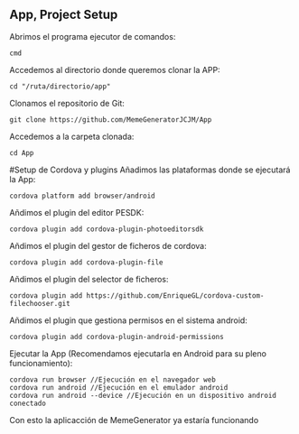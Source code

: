 ## App, Project Setup
Abrimos el programa ejecutor de comandos: 
```
cmd
```

Accedemos al directorio donde queremos clonar la APP: 
```
cd "/ruta/directorio/app"
```
Clonamos el repositorio de Git: 
```
git clone https://github.com/MemeGeneratorJCJM/App
```

Accedemos a la carpeta clonada: 
```
cd App
```
#Setup de Cordova y plugins
Añadimos las plataformas donde se ejecutará la App: 
```
cordova platform add browser/android
```

Añdimos el plugin del editor PESDK:
```
cordova plugin add cordova-plugin-photoeditorsdk
```

Añdimos el plugin del gestor de ficheros de cordova:
```
cordova plugin add cordova-plugin-file
```
Añdimos el plugin del selector de ficheros:
```
cordova plugin add https://github.com/EnriqueGL/cordova-custom-filechooser.git
```
Añdimos el plugin que gestiona permisos en el sistema android:
```
cordova plugin add cordova-plugin-android-permissions
```
Ejecutar la App (Recomendamos ejecutarla en Android para su pleno funcionamiento):
```
cordova run browser //Ejecución en el navegador web
cordova run android //Ejecución en el emulador android
cordova run android --device //Ejecución en un dispositivo android conectado
```

Con esto la aplicacción de MemeGenerator ya estaría funcionando
